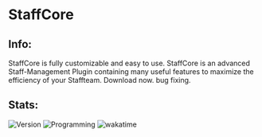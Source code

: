 # StaffCore
## Info:
StaffCore is fully customizable and easy to use. StaffCore is an advanced Staff-Management Plugin containing many useful features to maximize the efficiency of your Staffteam. Download now. bug fixing.

## Stats:
![Version](https://img.shields.io/badge/Version-3.6.3-blue.svg) 
![Programming](https://img.shields.io/badge/In_Programming-Yes-green.svg)
![wakatime](https://wakatime.com/badge/github/ViaEnder/StaffCore.svg)


